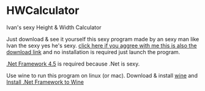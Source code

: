 # HWCalculator
 Ivan's sexy Height & Width Calculator

Just download & see it yourself this sexy program made by an sexy man like Ivan the sexy yes he's sexy. [click here if you aggree with me this is also the download link](https://github.com/Haltroy/HWCalculator/releases/download/1.0.0.0/Height.Weight.Calculator.exe) and no installation is required just launch the program.


[.Net Framework 4.5](https://www.microsoft.com/en-us/download/details.aspx?id=30653) is required because .Net is sexy.


Use wine to run this program on linux (or mac). Download & install [wine](https://wiki.winehq.org/Download) and [Install .Net Framework to Wine](https://appdb.winehq.org/objectManager.php?sClass=version&iId=25478) 
